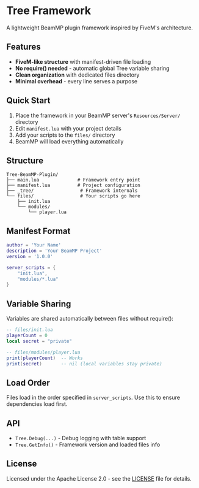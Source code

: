 # Tree Framework

A lightweight BeamMP plugin framework inspired by FiveM's architecture.

## Features

- **FiveM-like structure** with manifest-driven file loading
- **No require() needed** - automatic global Tree variable sharing
- **Clean organization** with dedicated files directory
- **Minimal overhead** - every line serves a purpose

## Quick Start

1. Place the framework in your BeamMP server's `Resources/Server/` directory
2. Edit `manifest.lua` with your project details
3. Add your scripts to the `files/` directory
4. BeamMP will load everything automatically

## Structure

```
Tree-BeamMP-Plugin/
├── main.lua              # Framework entry point
├── manifest.lua          # Project configuration
├── _tree/                 # Framework internals
└── files/                 # Your scripts go here
    ├── init.lua
    └── modules/
        └── player.lua
```

## Manifest Format

```lua
author = 'Your Name'
description = 'Your BeamMP Project'
version = '1.0.0'

server_scripts = {
    "init.lua",
    "modules/*.lua"
}
```

## Variable Sharing

Variables are shared automatically between files without require():

```lua
-- files/init.lua
playerCount = 0
local secret = "private"

-- files/modules/player.lua  
print(playerCount)  -- Works
print(secret)       -- nil (local variables stay private)
```

## Load Order

Files load in the order specified in `server_scripts`. Use this to ensure dependencies load first.

## API

- `Tree.Debug(...)` - Debug logging with table support
- `Tree.GetInfo()` - Framework version and loaded files info

## License

Licensed under the Apache License 2.0 - see the [LICENSE](LICENSE) file for details.